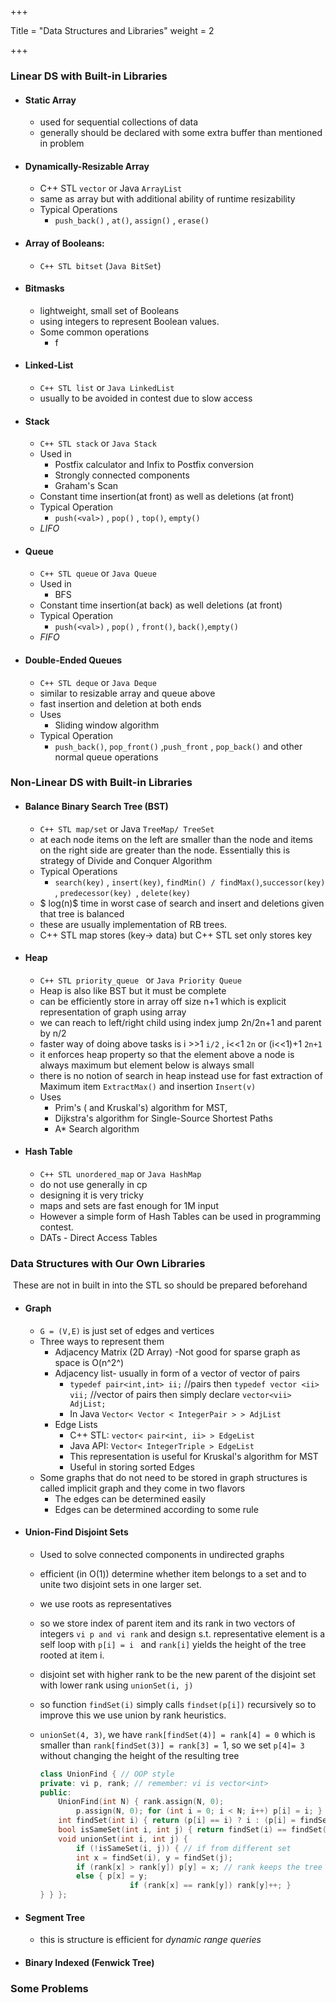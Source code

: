 +++

Title = "Data Structures and Libraries"
weight = 2

+++

### Linear DS with Built-in Libraries

- #### Static Array

  - used for sequential collections of data
  - generally should be declared with some extra buffer than mentioned in problem

- #### Dynamically-Resizable Array

  - C++ STL `vector` or Java `ArrayList`
  - same as array but with additional ability of runtime resizability
  - Typical Operations
    - `push_back()` , `at()`, `assign()` , `erase()`

- #### Array of Booleans: 

  - `C++ STL bitset` (`Java BitSet`)

- #### Bitmasks

  - lightweight, small set of Booleans
  - using integers to represent Boolean values.
  - Some common operations
    - f

- #### Linked-List

  - `C++ STL list` or `Java LinkedList`
  - usually to be avoided in contest due to slow access

- #### Stack

  - `C++ STL stack` or `Java Stack`
  - Used in
    - Postfix calculator and Infix to Postfix conversion
    - Strongly connected components
    - Graham's Scan
  - Constant time insertion(at front) as well as deletions (at front)
  - Typical Operation
    - `push(<val>)` , `pop()` , `top()`, `empty()`
  - *LIFO*

- #### Queue

  - `C++ STL queue` or `Java Queue`
  - Used in
    - BFS 
  - Constant time insertion(at back) as well deletions (at front)
  - Typical Operation
    - `push(<val>)` , `pop()` , `front()`, `back()`,`empty()`
  - *FIFO*

- #### Double-Ended Queues

  - `C++ STL deque` or `Java Deque`
  - similar to resizable array and queue above
  - fast insertion and deletion at both ends
  - Uses
    - Sliding window algorithm
  - Typical Operation
    - `push_back()`, `pop_front()` ,`push_front` , `pop_back()` and other normal queue operations

### Non-Linear DS with Built-in Libraries

- #### Balance Binary Search Tree (BST)

  - `C++ STL map/set` or Java `TreeMap/ TreeSet`
  - at each node items on the left are smaller than the node and items on the right side are greater than the node. Essentially this is strategy of Divide and Conquer Algorithm
  - Typical Operations
    - `search(key)` , `insert(key)`, `findMin() / findMax()`,`successor(key) `, `predecessor(key) `, `delete(key)`
  - $ log(n)$ time in worst case of search and insert and deletions given that tree is balanced
  - these are usually implementation of RB trees.
  - C++ STL map stores (key-> data) but C++ STL set only stores key

- #### Heap

  - `C++ STL priority_queue ` or `Java Priority Queue`
  - Heap is also like BST but it must be complete
  - can be efficiently store in array off size n+1 which is explicit representation of graph using array
  - we can reach to left/right child using index jump 2n/2n+1 and parent by n/2
  - faster way of doing above tasks is i >>1 `i/2` , i<<1 `2n` or (i<<1)+1 `2n+1`
  - it enforces heap property so that the element above a node is always maximum but element below is always small
  - there is no notion of search in heap instead use for fast extraction of Maximum item `ExtractMax()` and insertion `Insert(v)`
  - Uses
    - Prim's ( and Kruskal's) algorithm for MST,
    - Dijkstra's algorithm for Single-Source Shortest Paths
    - A* Search algorithm

- #### Hash Table

  - `C++ STL unordered_map` or `Java HashMap`
  - do not use generally in cp
  - designing it is very tricky
  - maps and sets are fast enough for 1M input
  - However a simple form of Hash Tables can be used in programming contest.
  - DATs - Direct Access Tables

### Data Structures with Our Own Libraries

​	These are not in built in into the STL so should be prepared beforehand

- #### Graph

  - `G = (V,E)` is just set of edges and vertices
  - Three ways to represent them 
    - Adjacency Matrix (2D Array) -Not good for sparse graph as space is O(n^2^)
    - Adjacency list- usually in form of a vector of vector of pairs
      - `typedef pair<int,int> ii;` //pairs then `typedef vector <ii> vii;` //vector of pairs then simply declare  `vector<vii> AdjList;`
      - In Java `Vector< Vector < IntegerPair > > AdjList`
    - Edge Lists
      - C++ STL: `vector< pair<int, ii> > EdgeList`
      - Java API: `Vector< IntegerTriple > EdgeList`
      - This representation is useful for Kruskal's algorithm for MST
      - Useful in storing sorted Edges
  - Some graphs that do not need to be stored in graph structures is called implicit graph and they come in two flavors 
    - The edges can be determined easily
    - Edges can be determined according to some rule

- #### Union-Find Disjoint Sets

  - Used to solve connected components in undirected graphs

  - efficient (in O(1)) determine whether item belongs to a set and to unite two disjoint sets in one larger set.

  - we use roots as representatives

  - so we store index of parent item and its rank in two vectors of integers `vi p and vi rank` and design s.t. representative element is a self loop with `p[i] = i ` and `rank[i]` yields the height of the tree rooted at item i.

  - disjoint set with higher rank to be the new parent of the disjoint set with lower rank using `unionSet(i, j)`

  - so function `findSet(i)` simply calls `findset(p[i])` recursively so to improve this we use union by rank heuristics.

  - `unionSet(4, 3)`, we have `rank[findSet(4)] = rank[4] = 0` which is smaller than `rank[findSet(3)] = rank[3] = `1, so we set `p[4]= 3` without changing the height of the resulting tree

    ````c++
    class UnionFind { // OOP style
    private: vi p, rank; // remember: vi is vector<int>
    public:
        UnionFind(int N) { rank.assign(N, 0);
        	p.assign(N, 0); for (int i = 0; i < N; i++) p[i] = i; }
        int findSet(int i) { return (p[i] == i) ? i : (p[i] = findSet(p[i])); }
        bool isSameSet(int i, int j) { return findSet(i) == findSet(j); }
        void unionSet(int i, int j) {
        	if (!isSameSet(i, j)) { // if from different set
        	int x = findSet(i), y = findSet(j);
        	if (rank[x] > rank[y]) p[y] = x; // rank keeps the tree short
        	else { p[x] = y;
        				if (rank[x] == rank[y]) rank[y]++; }
    } } };
    ````

    

- #### Segment Tree

  - this is structure is efficient for *dynamic range queries* 

- #### Binary Indexed (Fenwick Tree)

### Some Problems